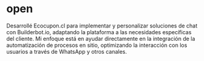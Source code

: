 # open
Desarrollé Ecocupon.cl para implementar y personalizar soluciones de chat con Builderbot.io, adaptando la plataforma a las necesidades específicas del cliente. Mi enfoque está en ayudar directamente en la integración de la automatización de procesos en sitio, optimizando la interacción con los usuarios a través de WhatsApp y otros canales.